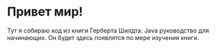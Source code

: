 # Привет мир!
Тут я собираю код из книги Герберта Шилдта. Java руководство для начинающих. Он будет здесь появлятся по мере изучения книги.
